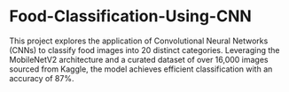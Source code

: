 # Food-Classification-Using-CNN
This project explores the application of Convolutional Neural Networks (CNNs) to classify food images into 20 distinct categories. Leveraging the MobileNetV2 architecture and a curated dataset of over 16,000 images sourced from Kaggle, the model achieves efficient classification with an accuracy of 87%.
